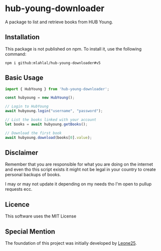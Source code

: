 # hub-young-downloader
A package to list and retrieve books from HUB Young.

## Installation
This package is not published on npm. To install it, use the following command:
```
npm i github:mlahlal/hub-young-downloader#v5
```

## Basic Usage
```javascript
import { HubYoung } from 'hub-young-downloader';

const hubyoung = new HubYoung();

// Login to HubYoung
await hubyoung.login("username", "password");

// List the books linked with your account
let books = await hubyoung.getBooks();

// Download the first book
await hubyoung.download(books[0].value);
```

## Disclaimer

Remember that you are responsible for what you are doing on the internet and even tho this script exists it might not be legal in your country to create personal backups of books.

I may or may not update it depending on my needs tho I'm open to pullup requests ecc.

## Licence

This software uses the MIT License

## Special Mention
The foundation of this project was initially developed by [Leone25](github.com/Leone25).
